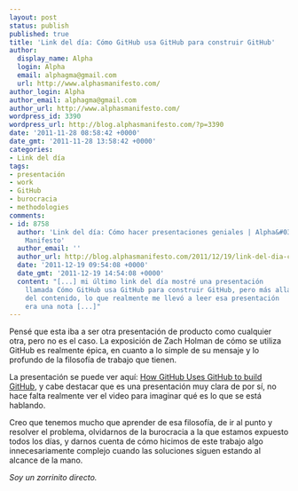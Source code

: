 ```yaml
---
layout: post
status: publish
published: true
title: 'Link del día: Cómo GitHub usa GitHub para construir GitHub'
author:
  display_name: Alpha
  login: Alpha
  email: alphagma@gmail.com
  url: http://www.alphasmanifesto.com/
author_login: Alpha
author_email: alphagma@gmail.com
author_url: http://www.alphasmanifesto.com/
wordpress_id: 3390
wordpress_url: http://blog.alphasmanifesto.com/?p=3390
date: '2011-11-28 08:58:42 +0000'
date_gmt: '2011-11-28 13:58:42 +0000'
categories:
- Link del día
tags:
- presentación
- work
- GitHub
- burocracia
- methodologies
comments:
- id: 8758
  author: 'Link del día: Cómo hacer presentaciones geniales | Alpha&#039;s
    Manifesto'
  author_email: ''
  author_url: http://blog.alphasmanifesto.com/2011/12/19/link-del-dia-como-hacer-presentaciones-geniales/
  date: '2011-12-19 09:54:08 +0000'
  date_gmt: '2011-12-19 14:54:08 +0000'
  content: "[...] mi último link del día mostré una presentación
    llamada Cómo GitHub usa GitHub para construir GitHub, pero más allá
    del contenido, lo que realmente me llevó a leer esa presentación
    era una nota [...]"
---
```


Pensé que esta iba a ser otra presentación de producto como cualquier otra, pero no es el caso. La exposición de Zach Holman de cómo se utiliza GitHub es realmente épica, en cuanto a lo simple de su mensaje y lo profundo de la filosofía de trabajo que tienen.

La presentación se puede ver aquí: <a href="http://zachholman.com/talk/how-github-uses-github-to-build-github">How GitHub Uses GitHub to build GitHub</a>, y cabe destacar que es una presentación muy clara de por sí, no hace falta realmente ver el video para imaginar qué es lo que se está hablando.

Creo que tenemos mucho que aprender de esa filosofía, de ir al punto y resolver el problema, olvidarnos de la burocracia a la que estamos expuesto todos los días, y darnos cuenta de cómo hicimos de este trabajo algo innecesariamente complejo cuando las soluciones siguen estando al alcance de la mano.

_Soy un zorrinito directo._
